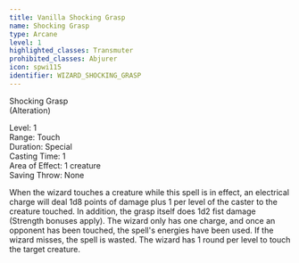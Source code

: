 ```yaml
---
title: Vanilla Shocking Grasp
name: Shocking Grasp
type: Arcane
level: 1
highlighted_classes: Transmuter
prohibited_classes: Abjurer
icon: spwi115
identifier: WIZARD_SHOCKING_GRASP
---
```

Shocking Grasp  
(Alteration)  
  
Level: 1  
Range: Touch  
Duration: Special  
Casting Time: 1  
Area of Effect: 1 creature  
Saving Throw: None  
  
When the wizard touches a creature while this spell is in effect, an electrical charge will deal 1d8 points of damage plus 1 per level of the caster to the creature touched. In addition, the grasp itself does 1d2 fist damage (Strength bonuses apply). The wizard only has one charge, and once an opponent has been touched, the spell's energies have been used. If the wizard misses, the spell is wasted. The wizard has 1 round per level to touch the target creature.  
